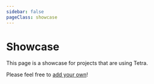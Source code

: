 ```yaml
---
sidebar: false
pageClass: showcase
---
```


# Showcase

This page is a showcase for projects that are using Tetra.

Please feel free to [add your own](https://github.com/17cupsofcoffee/tetra-www/edit/master/src/showcase.md)!

<Showcase :games="games" />

<script>
// Please put your screenshots in /src/.vuepress/public/img/showcase, so that they
// get pulled in as part of the site's build. Keep the file size reasonable, and no
// GIFs please!

export default {
    data: () => ({
        games: [
            {
                "title": "Mankojai",
                "description": "A puzzle game, created for the Nokia 3310 Jam.",
                "url": "https://puppetmaster.itch.io/mankojai",
                "author": "puppetmaster",
                "authorUrl": "https://puppetmaster.itch.io",
                "screenshot": "mankojai.png"
            },
            {
                "title": "Shoot Out Your Life",
                "description": "An arcade shooter where your ammo is your lives. Made for Ludum Dare 44.",
                "url": "https://puppetmaster.itch.io/shoot-out-your-life",
                "author": "puppetmaster",
                "authorUrl": "https://puppetmaster.itch.io",
                "screenshot": "shoot-out-your-life.png"
            },
            {
                "title": "Unblocked",
                "description": "A puzzle game, inspired by \"Flipull\" for the NES.",
                "url": "https://github.com/VladimirMarkelov/unblocked",
                "author": "VladimirMarkelov",
                "authorUrl": "https://github.com/VladimirMarkelov",
                "screenshot": "unblocked.png"
            },
            {
                "title": "rl",
                "description": "A tech demo, showing how a roguelike can be built with Tetra and Specs.",
                "url": "https://github.com/17cupsofcoffee/rl",
                "author": "17cupsofcoffee",
                "authorUrl": "https://github.com/17cupsofcoffee",
                "screenshot": "rl.png"
            },
            {
                "title": "Tetras",
                "description": "A Tetris clone, built to demonstrate what a full Tetra game might look like.",
                "url": "https://tetra.seventeencups.net/examples",
                "author": "17cupsofcoffee",
                "authorUrl": "https://github.com/17cupsofcoffee",
                "screenshot": "tetras.png"
            },
            {
                "title": "snake",
                "description": "A tiny snake sample, use arrow keys to steer the snake.",
                "url": "https://github.com/programmeramera/snake-in-tetra",
                "author": "johanlindfors",
                "authorUrl": "https://github.com/johanlindfors",
                "screenshot": "snake.png"
            },
            {
                "title": "flappy bird",
                "description": "A flappy bird sample, use mouse to interact.",
                "url": "https://github.com/programmeramera/flappy-in-rust",
                "author": "johanlindfors",
                "authorUrl": "https://github.com/johanlindfors",
                "screenshot": "flappy.png"
            },
            {
                "title": "Life",
                "description": "A puzzle game prototype.",
                "url": "https://datoh.itch.io/life",
                "author": "datoh",
                "authorUrl": "https://twitter.com/datoh",
                "screenshot": "life.png"
            },
            {
                "title": "Lonely Star",
                "description": "A side-scroller with generative music.",
                "url": "https://17cupsofcoffee.itch.io/lonely-star",
                "author": "17cupsofcoffee",
                "authorUrl": "https://github.com/17cupsofcoffee",
                "screenshot": "lonely-star.png"
            }
        ]
    })
}
</script>